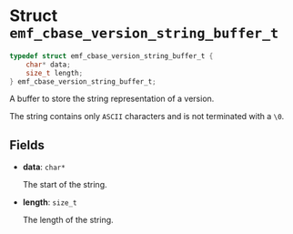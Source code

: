 # Struct `emf_cbase_version_string_buffer_t`

```c
typedef struct emf_cbase_version_string_buffer_t {
    char* data;
    size_t length;
} emf_cbase_version_string_buffer_t;
```

A buffer to store the string representation of a version.

The string contains only `ASCII` characters and is not terminated with a `\0`.

## Fields

- **data**: `char*`

    The start of the string.

- **length**: `size_t`

    The length of the string.
